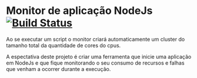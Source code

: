 # Monitor de aplicação NodeJs [![Build Status](https://travis-ci.org/danielmadu/monitor.svg?branch=master)](https://travis-ci.org/danielmadu/monitor)


Ao se executar um script o monitor criará automaticamente um cluster do tamanho total da quantidade de cores do cpus.

A espectativa deste projeto é criar uma ferramenta que inicie uma aplicação em NodeJs e que fique monitorando o seu consumo de recursos e falhas que venham a ocorrer durante a execução.
